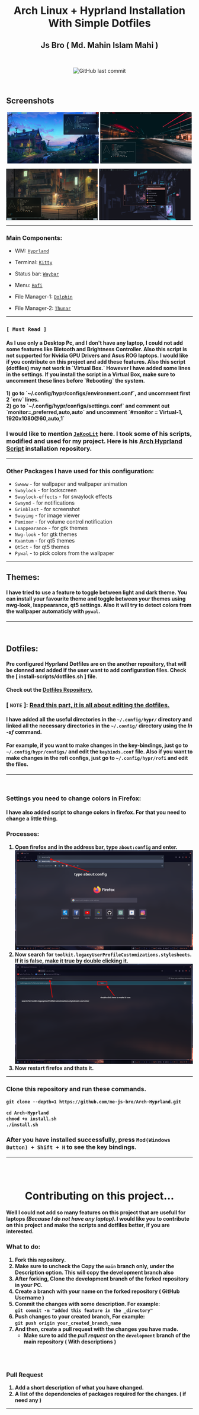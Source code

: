 <br>
<h1 align = "center"> Arch Linux + Hyprland Installation With Simple Dotfiles</h1>
<h2 align="center">Js Bro ( Md. Mahin Islam Mahi ) </h2>
<br>
<div align="center">

![GitHub last commit](https://img.shields.io/github/last-commit/me-js-bro/Arch-Hyprland?style=for-the-badge&color=b4befe)

<br>
</div>

## Screenshots
<p align="center">
    <img align="center" width="49%" src="https://github.com/me-js-bro/Screen-Shots/blob/main/arch/1.png?raw=true" /> <img align="center" width="49%" src="https://github.com/me-js-bro/Screen-Shots/blob/main/arch/2.png?raw=true" />

   <img align="center" width="49%" src="https://github.com/me-js-bro/Screen-Shots/blob/main/arch/3.png?raw=true" /> <img align="center" width="49%" src="https://github.com/me-js-bro/Screen-Shots/blob/main/arch/4.png?raw=true" />
</p>

<hr>

### Main Components:

- WM: [`Hyprland`](https://hyprland.org/)

- Terminal: [`Kitty`](https://sw.kovidgoyal.net/kitty/)
 
- Status bar: [`Waybar`](https://github.com/Alexays/Waybar)

- Menu: [`Rofi`](https://github.com/davatorium/rofi)

- File Manager-1: [`Dolphin`](https://github.com/KDE/dolphin)

- File Manager-2: [`Thunar`](https://docs.xfce.org/xfce/thunar/start)

<hr>

### `[ Must Read ]`
<h4> As I use only a Desktop Pc, and I don't have any laptop, I could not add some features like Bletooth and Brightness Controller. Also this script is not supported for Nvidia GPU Drivers and Asus ROG laptops. I would like if you contribute on this project and add these features.
 Also this script (dotfiles) may not work in `Virtual Box.` However I have added some lines in the settings. If you install the script in a Virtual Box, make sure to uncomment these lines before `Rebooting` the system. </br> </br> 1) go to `~/.config/hypr/configs/environment.conf`, and uncomment first 2 `env` lines. </br> 2) go to `~/.config/hypr/configs/settings.conf` and comment out `monitor=,preferred,auto,auto` and uncomment `#monitor = Virtual-1, 1920x1080@60,auto,1` </h4>

### I would like to mention [`JaKooLit`](https://github.com/JaKooLit) here. I took some of his scripts, modified and used for my project. Here is his [Arch Hyprland Script](https://github.com/JaKooLit/Arch-Hyprland) installation repository. <hr>


### Other Packages I have used for this configuration:

- `Swwww` - for wallpaper and wallpaper animation
- `Swaylock` - for lockscreen
- `Swaylock-effects` - for swaylock effects
- `Swaynd` - for notifications
- `Grimblast` - for screenshot
- `Swayimg` - for image viewer 
- `Pamixer` - for volume control notification
- `Lxappearance` - for gtk themes
- `Nwg-look` - for gtk themes
- `Kvantum` - for qt5 themes
- `Qt5ct` - for qt5 themes
- `Pywal` - to pick colors from the wallpaper
 <hr>

## Themes:
#### I have tried to use a feature to toggle between light and dark theme. You can install your favourite theme and toggle between your themes using <b> nwg-look, lxappearance, qt5 settings. Also it will try to detect colors from the wallpaper automaticly with `pywal`.
<hr>
<br>

## Dotfiles:
<h4>Pre configured Hyprland Dotfiles are on the another repository, that will be clonned and added if the user want to add configuration files. Check the [ install-scripts/dotfiles.sh ] file. </h4>

#### Check out the [ Dotfiles Repository. ](https://github.com/me-js-bro/Hyprland-Dots-01)

### [ `NOTE` ]: <u> Read this part, it is all about editing the dotfiles. </u>

#### I have added all the useful directories in the `~/.config/hypr/` directory and linked all the necessary directories in the `~/.config/` directory using the <i>ln -sf </i> command.
#### For example, if you want to make changes in the key-bindings, just go to `~/.config/hypr/configs/` and edit the `keybinds.conf` file. Also if you want to make changes in the rofi configs, just go to `~/.config/hypr/rofi` and edit the files.
<hr>
<br>

### Settings you need to change colors in Firefox:

#### I have also added script to change colors in firefox. For that you need to change a little thing.

### Processes:
1) Open firefox and in the address bar, type `about:config` and enter. <img src="assets/process-1.png">
2) Now search for `toolkit.legacyUserProfileCustomizations.stylesheets`. If it is false, make it true by double clicking it. <img src="assets/process-2.png">
3) Now restart firefox and thats it.

<hr>

### Clone this repository and run these commands.

```
git clone --depth=1 https://github.com/me-js-bro/Arch-Hyprland.git
```

```
cd Arch-Hyprland
chmod +x install.sh
./install.sh
```

### After you have installed successfully, press ` Mod(Windows Button) + Shift + H ` to see the key bindings.
<hr>
<br>

<br>


 <h1 align="center">Contributing on this project...</h1>
<h4>Well I could not add so many features on this project that are usefull for laptops <b><i>(Because I do not have any laptop)</i></b>. I would like you to contribute on this project and make the scripts and dotfiles better, if you are interested.</h4>

 ### What to do:

1) Fork this repository.
2) Make sure to uncheck the Copy the `main` branch only, under the Description option. This will copy the development branch also
3) After forking, Clone the development branch of the forked repository in your PC.
4) Create a branch with your name on the forked repository ( GitHub Username )
5) Commit the changes with some description. For example:<br>
    `git commit -m "added this feature in the _directory"`
6) Push changes to your created branch, For example: <br>
    `git push origin your_created_branch_name`
7) And then, create a pull request with the changes you have made.
    - Make sure to add the <i> pull request </i> on the `development` branch of the main repository ( With descriptions )

<br>
<br>

### Pull Request
1) Add a short description of what you have changed.
2) A list of the dependencies of packages required for the changes. ( if need any )


<hr>
